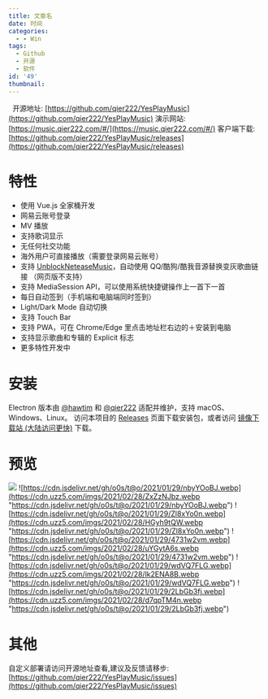 ```yaml
---
title: 文章名
date: 时间
categories:
  - - Win
tags:
  - Github
  - 开源
  - 软件
id: '49'
thumbnail:
---
```



  开源地址: [https://github.com/qier222/YesPlayMusic](https://github.com/qier222/YesPlayMusic) 演示网站: [https://music.qier222.com/#/](https://music.qier222.com/#/) 客户端下载: [https://github.com/qier222/YesPlayMusic/releases](https://github.com/qier222/YesPlayMusic/releases)

# 特性

*   使用 Vue.js 全家桶开发
*   网易云账号登录
*   MV 播放
*   支持歌词显示
*   无任何社交功能
*   海外用户可直接播放（需要登录网易云账号）
*   支持 [UnblockNeteaseMusic](https://github.com/nondanee/UnblockNeteaseMusic)，自动使用 QQ/酷狗/酷我音源替换变灰歌曲链接 （网页版不支持）
*   支持 MediaSession API，可以使用系统快捷键操作上一首下一首
*   每日自动签到（手机端和电脑端同时签到）
*   Light/Dark Mode 自动切换
*   支持 Touch Bar
*   支持 PWA，可在 Chrome/Edge 里点击地址栏右边的＋安装到电脑
*   支持显示歌曲和专辑的 Explicit 标志
*   更多特性开发中

# 安装

Electron 版本由 [@hawtim](https://github.com/hawtim) 和 [@qier222](https://github.com/qier222) 适配并维护，支持 macOS、Windows、Linux。 访问本项目的 [Releases](https://github.com/qier222/YesPlayMusic/releases) 页面下载安装包，或者访问 [镜像下载站 (大陆访问更快)](https://dl.qier222.com/YesPlayMusic/) 下载。

# 预览

![](https://cdn.uzz5.com/imgs/2021/02/28/1ovsl0K5.webp) ![https://cdn.jsdelivr.net/gh/o0s/t@o/2021/01/29/nbyYOoBJ.webp](https://cdn.uzz5.com/imgs/2021/02/28/ZxZzNJbz.webp "https://cdn.jsdelivr.net/gh/o0s/t@o/2021/01/29/nbyYOoBJ.webp") ![https://cdn.jsdelivr.net/gh/o0s/t@o/2021/01/29/Zl8xYo0n.webp](https://cdn.uzz5.com/imgs/2021/02/28/HGyh9tQW.webp "https://cdn.jsdelivr.net/gh/o0s/t@o/2021/01/29/Zl8xYo0n.webp") ![https://cdn.jsdelivr.net/gh/o0s/t@o/2021/01/29/4731w2vm.webp](https://cdn.uzz5.com/imgs/2021/02/28/uYGytA6s.webp "https://cdn.jsdelivr.net/gh/o0s/t@o/2021/01/29/4731w2vm.webp") ![https://cdn.jsdelivr.net/gh/o0s/t@o/2021/01/29/wdVQ7FLG.webp](https://cdn.uzz5.com/imgs/2021/02/28/lk2ENA8B.webp "https://cdn.jsdelivr.net/gh/o0s/t@o/2021/01/29/wdVQ7FLG.webp") ![https://cdn.jsdelivr.net/gh/o0s/t@o/2021/01/29/2LbGb3fj.webp](https://cdn.uzz5.com/imgs/2021/02/28/d7qpTM4n.webp "https://cdn.jsdelivr.net/gh/o0s/t@o/2021/01/29/2LbGb3fj.webp")

# 其他

自定义部署请访问开源地址查看,建议及反馈请移步: [https://github.com/qier222/YesPlayMusic/issues](https://github.com/qier222/YesPlayMusic/issues)